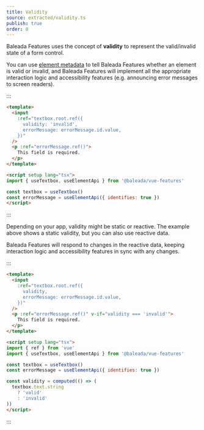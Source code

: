 ```yaml
---
title: Validity
source: extracted/validity.ts
publish: true
order: 0
---
```


Baleada Features uses the concept of **validity** to represent the valid/invalid state of a form control.

You can use [element metadata](/docs/features/element-metadata) to tell Baleada Features whether an element is valid or invalid, and Baleada Features will implement all the appropriate interaction logic and accessibility features (e.g. announcing error messages to screen readers).

:::
```html
<template>
  <input
    :ref="textbox.root.ref({
      validity: 'invalid',
      errorMessage: errorMessage.id.value,
    })"
  />
  <p :ref="errorMessage.ref()">
    This field is required.
  </p>
</template>

<script setup lang="tsx">
import { useTextbox, useElementApi } from '@baleada/vue-features'

const textbox = useTextbox()
const errorMessage = useElementApi({ identifies: true })
</script>
```
:::

Depending on your app, validity might be static or reactive. The example above shows a static validity, but you can also use reactive data.

Baleada Features will respond to changes in the reactive data, keeping interaction logic and accessibility features in sync with any changes.

:::
```html
<template>
  <input
    :ref="textbox.root.ref({
      validity,
      errorMessage: errorMessage.id.value,
    })"
  />
  <p :ref="errorMessage.ref()" v-if="validity === 'invalid'">
    This field is required.
  </p>
</template>

<script setup lang="tsx">
import { ref } from 'vue'
import { useTextbox, useElementApi } from '@baleada/vue-features'

const textbox = useTextbox()
const errorMessage = useElementApi({ identifies: true })

const validity = computed(() => (
  textbox.text.string
    ? 'valid'
    : 'invalid'
))
</script>
```
:::
